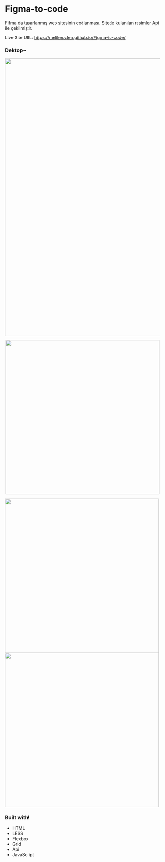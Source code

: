 # Figma-to-code
Fifma da tasarlanmış web sitesinin codlanması. Sitede kulanılan resimler Api ile çekilmiştir.

Live Site URL: https://melikeozlen.github.io/Figma-to-code/

### Dektop~

<p align="center">
  <img width="900" height="auto" src="https://user-images.githubusercontent.com/44196940/167248427-bd5d319f-97e4-4f77-8864-5b110328f808.PNG">
</p>

<p align="center">
  <img width="500" height="auto" src="https://user-images.githubusercontent.com/44196940/167248432-0436e59d-5fec-468d-879b-d87b0b6b0e9e.PNG">
  <div style="display: flex; flex-direction: column;" >
     <img width="500" height="auto" src="https://user-images.githubusercontent.com/44196940/167248434-83b24960-a108-4eb6-85de-573be54c53f3.PNG">
     <img width="500" height="auto" src="https://user-images.githubusercontent.com/44196940/167248437-981b2757-fa80-4fea-876d-3ed963379333.PNG">
   </div>

</p>

### Built with!
- HTML
- LESS
- Flexbox
- Grid
- Api
- JavaScript
